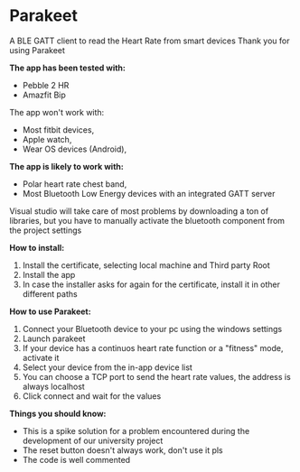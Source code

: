 # Parakeet
A BLE GATT client to read the Heart Rate from smart devices
Thank you for using Parakeet

<b>The app has been tested with:</b>
- Pebble 2 HR
- Amazfit Bip

The app won't work with:
- Most fitbit devices,
- Apple watch,
- Wear OS devices (Android),

<b>The app is likely to work with:</b>
- Polar heart rate chest band,
- Most Bluetooth Low Energy devices with an integrated GATT server

Visual studio will take care of most problems by downloading a ton of libraries, but you have to manually activate the bluetooth component from the project settings

<b>How to install:</b>

1. Install the certificate, selecting local machine and Third party Root
2. Install the app
3. In case the installer asks for again for the certificate, install it in other different paths

<b>How to use Parakeet:</b>

1. Connect your Bluetooth device to your pc using the windows settings
2. Launch parakeet
3. If your device has a continuos heart rate function or a "fitness" mode, activate it
4. Select your device from the in-app device list
5. You can choose a TCP port to send the heart rate values, the address is always localhost
6. Click connect and wait for the values

<b>Things you should know:</b>
- This is a spike solution for a problem encountered during the development of our university project
- The reset button doesn't always work, don't use it pls
- The code is well commented
